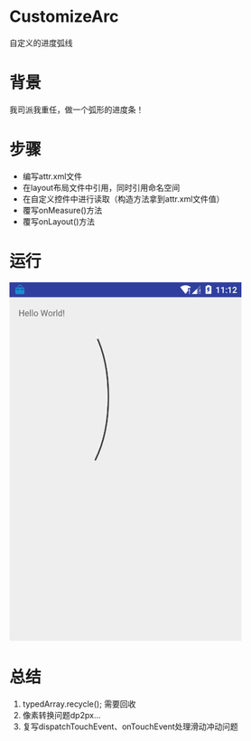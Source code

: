 # CustomizeArc
自定义的进度弧线

# 背景
我司派我重任，做一个弧形的进度条！

# 步骤
- 编写attr.xml文件
- 在layout布局文件中引用，同时引用命名空间
- 在自定义控件中进行读取（构造方法拿到attr.xml文件值）
- 覆写onMeasure()方法
- 覆写onLayout()方法

# 运行
![效果](/img/show.png)

# 总结
1. typedArray.recycle(); 需要回收
2. 像素转换问题dp2px...
3. 复写dispatchTouchEvent、onTouchEvent处理滑动冲动问题
